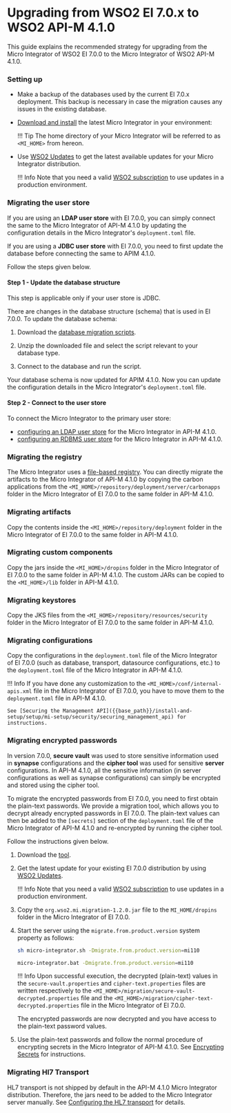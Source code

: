 # Upgrading from WSO2 EI 7.0.x to WSO2 API-M 4.1.0

This guide explains the recommended strategy for upgrading from the Micro Integrator of WSO2 EI 7.0.0 to the Micro Integrator of WSO2 API-M 4.1.0.

### Setting up

-	Make a backup of the databases used by the current EI 7.0.x deployment. This backup is necessary in case the migration causes any issues in the existing database.
-	[Download and install]({{base_path}}/install-and-setup/install/installing-the-product/installing-mi) the latest Micro Integrator in your environment:

	!!! Tip
		The home directory of your Micro Integrator will be referred to as `<MI_HOME>` from hereon.

-	Use [WSO2 Updates](https://updates.docs.wso2.com/en/latest/updates/overview/) to get the latest available updates for your Micro Integrator distribution.

	!!! Info
		Note that you need a valid [WSO2 subscription](https://wso2.com/subscription) to use updates in a production environment.

### Migrating the user store

If you are using an **LDAP user store** with EI 7.0.0, you can simply connect the same to the Micro Integrator of API-M 4.1.0 by updating the configuration details in the Micro Integrator's `deployment.toml` file. 

If you are using a **JDBC user store** with EI 7.0.0, you need to first update the database before connecting the same to APIM 4.1.0.

Follow the steps given below.

#### Step 1 - Update the database structure

This step is applicable only if your user store is JDBC. 

There are changes in the database structure (schema) that is used in EI 7.0.0. To update the database schema:

1. Download the [database migration scripts]({{base_path}}/assets/attachments/migration/micro-integrator/migration-scripts-ei7.0.x-to-apim4.1.0.zip).

2. Unzip the downloaded file and select the script relevant to your database type.

3. Connect to the database and run the script.

Your database schema is now updated for APIM 4.1.0. Now you can update the configuration details in the Micro Integrator's `deployment.toml` file.

#### Step 2 - Connect to the user store

To connect the Micro Integrator to the primary user store:

-	[configuring an LDAP user store]({{base_path}}/install-and-setup/setup/mi-setup/user_stores/setting_up_a_userstore/#configuring-an-ldap-user-store) for the Micro Integrator in API-M 4.1.0.
-	[configuring an RDBMS user store]({{base_path}}/install-and-setup/setup/mi-setup/user_stores/setting_up_a_userstore/#configuring-an-rdbms-user-store) for the Micro Integrator in API-M 4.1.0.

### Migrating the registry
The Micro Integrator uses a [file-based registry]({{base_path}}/install-and-setup/setup/mi-setup/deployment/file_based_registry). You can directly migrate the artifacts to the Micro Integrator of API-M 4.1.0 by copying the carbon applications from the `<MI_HOME>/repository/deployment/server/carbonapps` folder in the Micro Integrator of EI 7.0.0 to the same folder in API-M 4.1.0. 

### Migrating artifacts
Copy the contents inside the `<MI_HOME>/repository/deployment` folder in the Micro Integrator of EI 7.0.0 to the same folder in API-M 4.1.0.

### Migrating custom components
Copy the jars inside the `<MI_HOME>/dropins` folder in the Micro Integrator of EI 7.0.0 to the same folder in API-M 4.1.0. The custom JARs can be copied to the `<MI_HOME>/lib` folder in API-M 4.1.0.

### Migrating keystores
Copy the JKS files from the `<MI_HOME>/repository/resources/security` folder in the Micro Integrator of EI 7.0.0 to the same folder in API-M 4.1.0.

### Migrating configurations
Copy the configurations in the `deployment.toml` file of the Micro Integrator of EI 7.0.0 (such as database, transport, datasource configurations, etc.) to the `deployment.toml` file of the Micro Integrator in API-M 4.1.0.

!!! Info
	If you have done any customization to the `<MI_HOME>/conf/internal-apis.xml` file in the Micro Integrator of EI 7.0.0, you have to move them to the `deployment.toml` file in API-M 4.1.0. 

	See [Securing the Management API]({{base_path}}/install-and-setup/setup/mi-setup/security/securing_management_api) for instructions.

### Migrating encrypted passwords

In version 7.0.0, **secure vault** was used to store sensitive information used in **synapse** configurations and the **cipher tool** was used for sensitive **server** configurations. In API-M 4.1.0, all the sensitive information (in server configurations as well as synapse configurations) can simply be encrypted and stored using the cipher tool.

To migrate the encrypted passwords from EI 7.0.0, you need to first obtain the plain-text passwords. We provide a migration tool, which allows you to decrypt already encrypted passwords in EI 7.0.0.  The plain-text values can then be added to the `[secrets]` section of the `deployment.toml` file of the Micro Integrator of API-M 4.1.0 and re-encrypted by running the cipher tool. 

Follow the instructions given below.

1. Download the [tool](https://github.com/wso2-docs/WSO2_EI/blob/master/migration-client/org.wso2.mi.migration-1.2.0.jar).
2. Get the latest update for your existing EI 7.0.0 distribution by using [WSO2 Updates](https://updates.docs.wso2.com/en/latest/updates/overview/).

	!!! Info
		Note that you need a valid [WSO2 subscription](https://wso2.com/subscription) to use updates in a production environment.

3. Copy the `org.wso2.mi.migration-1.2.0.jar` file to the `MI_HOME/dropins` folder in the Micro Integrator of EI 7.0.0.

4. Start the server using the `migrate.from.product.version` system property as follows:

	```bash tab='On Linux/Unix'
	sh micro-integrator.sh -Dmigrate.from.product.version=mi110
	```
	
	```bash tab='On Windows'
	micro-integrator.bat -Dmigrate.from.product.version=mi110
	```

	!!! Info
		Upon successful execution, the decrypted (plain-text) values in the `secure-vault.properties` and `cipher-text.properties` files are written respectively to the `<MI_HOME>/migration/secure-vault-decrypted.properties` file and the `<MI_HOME>/migration/cipher-text-decrypted.properties` file in the Micro Integrator of EI 7.0.0.

	The encrypted passwords are now decrypted and you have access to the plain-text password values.

5.	Use the plain-text passwords and follow the normal procedure of encrypting secrets in the Micro Integrator of API-M 4.1.0. See [Encrypting Secrets]({{base_path}}/install-and-setup/setup/mi-setup/security/encrypting_plain_text) for instructions.

### Migrating Hl7 Transport

HL7 transport is not shipped by default in the API-M 4.1.0 Micro Integrator distribution. Therefore, the jars need to be added to the Micro Integrator server manually. See [Configuring the HL7 transport]({{base_path}}/install-and-setup/setup/mi-setup/transport_configurations/configuring-transports/#configuring-the-hl7-transport) for details.

